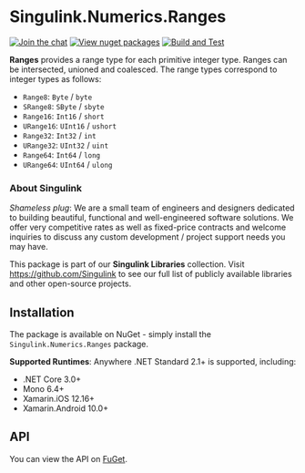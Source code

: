 # Singulink.Numerics.Ranges

[![Join the chat](https://badges.gitter.im/Singulink/community.svg)](https://gitter.im/Singulink/community?utm_source=badge&utm_medium=badge&utm_campaign=pr-badge&utm_content=badge)
[![View nuget packages](https://img.shields.io/nuget/v/Singulink.Numerics.Ranges.svg)](https://www.nuget.org/packages/Singulink.Numerics.Ranges/)
[![Build and Test](https://github.com/Singulink/Singulink.Numerics.Ranges/workflows/build%20and%20test/badge.svg)](https://github.com/Singulink/Singulink.Numerics.Ranges/actions?query=workflow%3A%22build+and+test%22)

**Ranges** provides a range type for each primitive integer type. Ranges can be intersected, unioned and coalesced. The range types correspond to integer types as follows:
- `Range8`: `Byte` / `byte`
- `SRange8`: `SByte` / `sbyte`
- `Range16`: `Int16` / `short`
- `URange16`: `UInt16` / `ushort`
- `Range32`: `Int32` / `int`
- `URange32`: `UInt32` / `uint`
- `Range64`: `Int64` / `long`
- `URange64`: `UInt64` / `ulong`

### About Singulink

*Shameless plug*: We are a small team of engineers and designers dedicated to building beautiful, functional and well-engineered software solutions. We offer very competitive rates as well as fixed-price contracts and welcome inquiries to discuss any custom development / project support needs you may have.

This package is part of our **Singulink Libraries** collection. Visit https://github.com/Singulink to see our full list of publicly available libraries and other open-source projects.

## Installation

The package is available on NuGet - simply install the `Singulink.Numerics.Ranges` package.

**Supported Runtimes**: Anywhere .NET Standard 2.1+ is supported, including:
- .NET Core 3.0+
- Mono 6.4+
- Xamarin.iOS 12.16+
- Xamarin.Android 10.0+

## API

You can view the API on [FuGet](https://www.fuget.org/packages/Singulink.Numerics.Ranges).